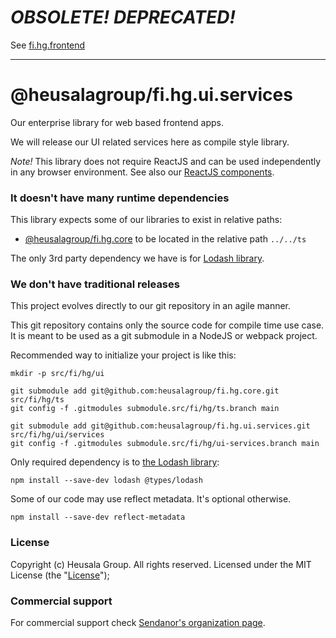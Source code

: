 # ***OBSOLETE! DEPRECATED!***

See [fi.hg.frontend](https://github.com/heusalagroup/fi.hg.frontend)

----------------

# @heusalagroup/fi.hg.ui.services

Our enterprise library for web based frontend apps.

We will release our UI related services here as compile style library.

*Note!* This library does not require ReactJS and can be used independently in any browser environment. See also our [ReactJS components](https://github.com/heusalagroup/fi.hg.ui.components).

### It doesn't have many runtime dependencies

This library expects some of our libraries to exist in relative paths:

 * [@heusalagroup/fi.hg.core](https://github.com/heusalagroup/fi.hg.core) to be located in the relative path `../../ts`

The only 3rd party dependency we have is for [Lodash library](https://lodash.com/).

### We don't have traditional releases

This project evolves directly to our git repository in an agile manner.

This git repository contains only the source code for compile time use case. It is meant to be used as a git submodule 
in a NodeJS or webpack project.

Recommended way to initialize your project is like this:

```
mkdir -p src/fi/hg/ui

git submodule add git@github.com:heusalagroup/fi.hg.core.git src/fi/hg/ts
git config -f .gitmodules submodule.src/fi/hg/ts.branch main

git submodule add git@github.com:heusalagroup/fi.hg.ui.services.git src/fi/hg/ui/services
git config -f .gitmodules submodule.src/fi/hg/ui-services.branch main
```

Only required dependency is to [the Lodash library](https://lodash.com/):

```
npm install --save-dev lodash @types/lodash
```

Some of our code may use reflect metadata. It's optional otherwise.

```
npm install --save-dev reflect-metadata
```

### License

Copyright (c) Heusala Group. All rights reserved. Licensed under the MIT License (the "[License](./LICENSE)");

### Commercial support

For commercial support check [Sendanor's organization page](https://github.com/sendanor).

